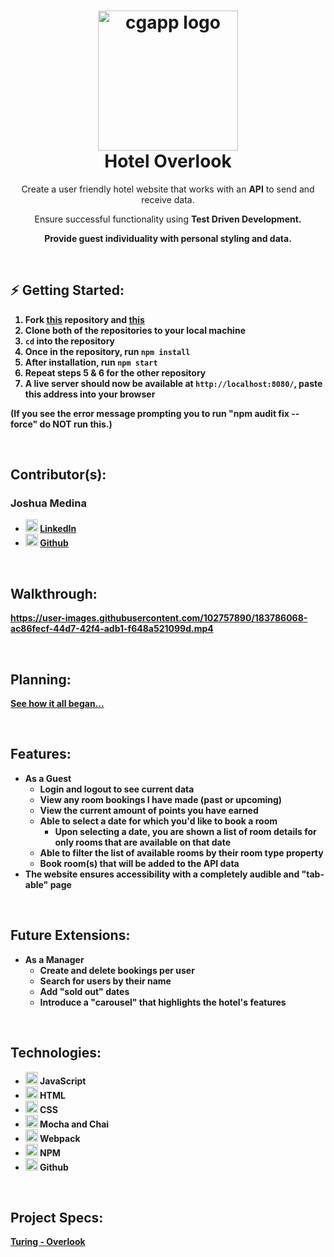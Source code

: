 <h1 align="center">
  <img alt="cgapp logo" src="https://user-images.githubusercontent.com/102757890/183778941-67657d9e-cb03-4fd4-a397-9150d9c672b7.png" width="224px"/><br/>
  Hotel Overlook
</h1>

<p align="center">Create a user friendly hotel website that works with an <b>API</b> to send and receive data.</p> <p align="center">Ensure successful functionality using <b> Test Driven Development.</p> <p align="center">Provide guest <b>individuality</b> with personal styling and data.</p>

<br>

## ⚡️ <b>Getting Started:</b>

1. Fork [this](https://github.com/jrmedina/overlook) repository and [this](https://github.com/turingschool-examples/overlook-api)
2. Clone both of the repositories to your local machine
3. `cd` into the repository
5.  Once in the repository, run `npm install`
6.  After installation, run `npm start`
7. Repeat steps 5 & 6 for the other repository
8.  A live server should now be available at `http://localhost:8080/`, paste this address into your browser

(If you see the error message prompting you to run "npm audit fix --force" do NOT run this.)

<br>

## <b>Contributor(s):</b>

### **Joshua Medina**
- <img alt="Github" src="https://user-images.githubusercontent.com/102757890/183784713-c18feb13-d2db-47e1-883c-602cc2fd1782.png" width="20px"/> [LinkedIn](https://www.linkedin.com/in/joshua-medina/)
- <img alt="Github" src="https://user-images.githubusercontent.com/25181517/117364276-fc4eb280-aebd-11eb-92ba-8a6ef74b7313.png" width="20px"/> [Github](https://github.com/jrmedina)

<br>

## <b>Walkthrough:</b>
https://user-images.githubusercontent.com/102757890/183786068-ac86fecf-44d7-42f4-adb1-f648a521099d.mp4

<br>

## <b>Planning:</b>
[See how it all began...](https://excalidraw.com/#json=K3C83H7Uwr0r5lAzA75CE,9xE-mxUUZe6D7pIyd0fa6A)

<br>

## <b>Features:</b>
- As a Guest
    - Login and logout to see current data
    - View any room bookings I have made (past or upcoming)
    - View the current amount of points you have earned
    - Able to select a date for which you'd like to book a room
        - Upon selecting a date, you are shown a list of room details for only rooms that are available on that date
    - Able to filter the list of available rooms by their room type property
    - Book room(s) that will be added to the API data
- The website ensures accessibility with a completely audible and "tab-able" page

<br>

## <b>Future Extensions:</b>

- As a Manager
    - Create and delete bookings per user
    - Search for users by their name
    - Add "sold out" dates
    - Introduce a "carousel" that highlights the hotel's features


<br>

## <b>Technologies:</b>
- <img alt="javascript" src="https://user-images.githubusercontent.com/25181517/117447155-6a868a00-af3d-11eb-9cfe-245df15c9f3f.png" width="20px"/> JavaScript
- <img alt="HTML" src="https://user-images.githubusercontent.com/25181517/117447535-f00a3a00-af3d-11eb-89bf-45aaf56dbaf1.png" width="20px"/> HTML 
- <img alt="CSS" src="https://user-images.githubusercontent.com/25181517/117447663-0fa16280-af3e-11eb-8677-bcf8e4f8e298.png" width="20px"/> CSS
- <img alt="TDD" src="https://user-images.githubusercontent.com/102757890/183783038-0d0ee12b-0ea2-465d-ba5d-5a2612f43f60.png" width="20px"/> Mocha and Chai
- <img alt="Webpack" src="https://user-images.githubusercontent.com/102757890/183782155-be144843-19f9-4d43-ae8c-e3d7aa950a0c.png" width="20px"/> Webpack
- <img alt="NPM" src="https://user-images.githubusercontent.com/25181517/121401671-49102800-c959-11eb-9f6f-74d49a5e1774.png" width="20px"/> NPM
- <img alt="Github" src="https://user-images.githubusercontent.com/25181517/117364276-fc4eb280-aebd-11eb-92ba-8a6ef74b7313.png" width="20px"/> Github

<br>

## <b>Project Specs:</b>
[Turing - Overlook](https://frontend.turing.edu/projects/overlook.html)

